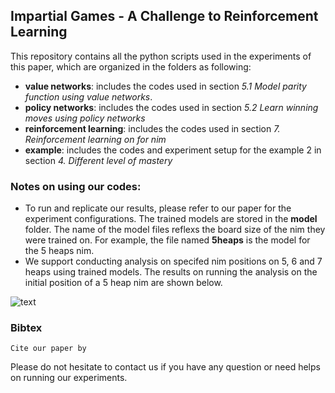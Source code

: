 
## Impartial Games - A Challenge to Reinforcement Learning

This repository contains all the python scripts used in the experiments of this paper, which are organized in the folders as following:

* **value networks**: includes the codes used in section *5.1 Model parity function using value networks*. 
* **policy networks**:  includes the codes used in section *5.2 Learn winning moves using policy networks*
* **reinforcement learning**: includes the codes used in section *7. Reinforcement learning on for nim*
* **example**: includes the codes and experiment setup for the example 2 in section *4. Different level of mastery*

### Notes on using our codes:
* To run and replicate our results, please refer to our paper for the experiment configurations. The trained models are stored in the **model** folder. The name of the model files reflexs the board size of the nim they were trained on. For example, the file named **5heaps** is the model for the 5 heaps nim. 
* We support conducting analysis on specifed nim positions on 5, 6 and 7 heaps using trained models. The results on running the analysis on the initial position of a 5 heap nim are shown below. 

![text](https://github.com/sagebei/Impartial-Games-a-Chanllenge-to-Reinforcement-Learning/blob/main/images/analysis_on_nim_board_position.png)

### Bibtex
```
Cite our paper by 
```

Please do not hesitate to contact us if you have any question or need helps on running our experiments. 



